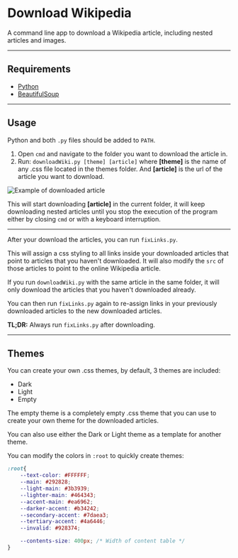 # Download Wikipedia
A command line app to download a Wikipedia article, including nested articles and images.


---

## Requirements

- [Python](https://www.python.org/downloads/)
- [BeautifulSoup](https://pypi.org/project/beautifulsoup4/)

---
## Usage

Python and both `.py` files should be added to `PATH`.

1. Open `cmd` and navigate to the folder you want to download the article in.
2. Run: `downloadWiki.py [theme] [article]` where **[theme]** is the name of any .css file located in the themes folder. And **[article]** is the url of the article you want to download.

![Example of downloaded article](images/exampleOfDownload.gif)

This will start downloading **[article]** in the current folder, it will keep downloading nested articles until you stop the execution of the program either by closing `cmd` or with a keyboard interruption.

---
After your download the articles, you can run `fixLinks.py`.

This will assign a css styling to all links inside your downloaded articles that point to articles that you haven't downloaded. It will also modify the `src` of those articles to point to the online Wikipedia article.

If you run `downloadWiki.py` with the same article in the same folder, it will only download the articles that you haven't downloaded already. 

You can then run `fixLinks.py` again to re-assign links in your previously downloaded articles to the new downloaded articles.

**TL;DR:** Always run `fixLinks.py` after downloading.

---
## Themes

You can create your own .css themes, by default, 3 themes are included:

- Dark
- Light
- Empty

The empty theme is a completely empty .css theme that you can use to create your own theme for the downloaded articles.

You can also use either the Dark or Light theme as a template for another theme.

You can modify the colors in `:root` to quickly create themes:

```css
:root{
    --text-color: #FFFFFF;
    --main: #292828;
    --light-main: #3b3939;
    --lighter-main: #464343;
    --accent-main: #ea6962;
    --darker-accent: #b34242;
    --secondary-accent: #7daea3;
    --tertiary-accent: #4a6446;
    --invalid: #928374;

    --contents-size: 400px; /* Width of content table */
}
```
